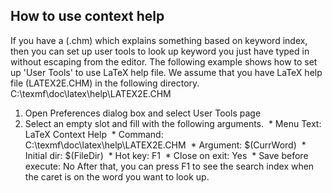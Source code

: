 ## How to use context help

If you have a  (.chm) which explains something based on keyword index, then you can set up user tools to look up keyword you just have typed in without escaping from the editor.
The following example shows how to set up 'User Tools' to use LaTeX help file. We assume that you have LaTeX help file (LATEX2E.CHM) in the following directory.
C:\texmf\doc\latex\help\LATEX2E.CHM
1. Open Preferences dialog box and select User Tools page
2. Select an empty slot and fill with the following arguments.
 * Menu Text: LaTeX Context Help
 * Command: C:\texmf\doc\latex\help\LATEX2E.CHM
 * Argument: $(CurrWord)
 * Initial dir: $(FileDir)
 * Hot key: F1
 * Close on exit: Yes
 * Save before execute: No
After that, you can press F1 to see the search index when the caret is on the word you want to look up.
